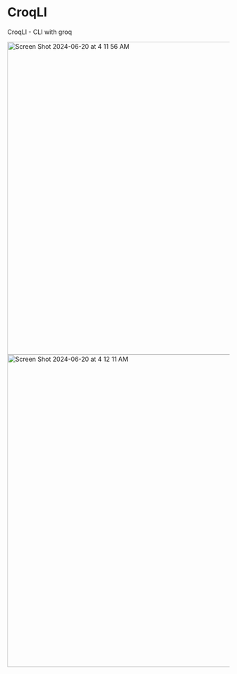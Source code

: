 # CroqLI
CroqLI - CLI with groq

<img width="708" alt="Screen Shot 2024-06-20 at 4 11 56 AM" src="https://github.com/MemeFormer/CroqLI/assets/130863507/a21b3a09-fa42-4766-bb1e-71b7b298ab45">
<img width="708" alt="Screen Shot 2024-06-20 at 4 12 11 AM" src="https://github.com/MemeFormer/CroqLI/assets/130863507/a2500512-14a6-48d6-b20b-041f2725d90c">


